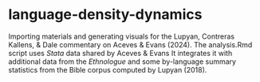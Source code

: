 # language-density-dynamics

Importing materials and generating visuals for the Lupyan, Contreras Kallens, &amp; Dale commentary on Aceves &amp; Evans (2024). The analysis.Rmd script uses _Stata_ data shared by Aceves &amp; Evans It integrates it with additional data from the _Ethnologue_ and some by-language summary statistics from the Bible corpus computed by Lupyan (2018).
